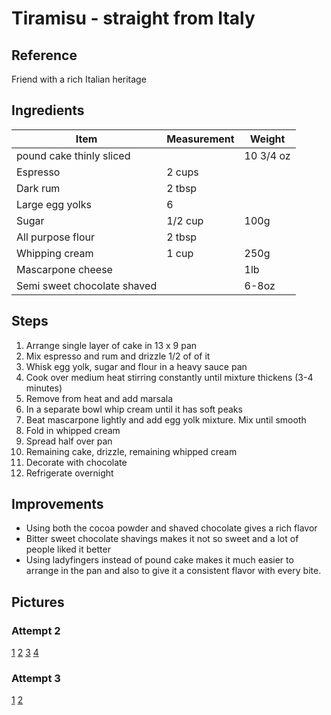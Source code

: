 # Tiramisu - straight from Italy

## Reference

Friend with a rich Italian heritage


## Ingredients

| Item | Measurement | Weight |
| --- | --- | --- |
| pound cake thinly sliced | | 10 3/4 oz |
| Espresso | 2 cups |
| Dark rum | 2 tbsp |
| Large egg yolks | 6 |
| Sugar | 1/2 cup | 100g |
| All purpose flour | 2 tbsp |
| Whipping cream | 1 cup | 250g |
| Mascarpone cheese | | 1lb |
| Semi sweet chocolate shaved | | 6-8oz |

## Steps

1. Arrange single layer of cake in 13 x 9 pan
2. Mix espresso and rum and drizzle 1/2 of of it
3. Whisk egg yolk, sugar and flour in a heavy sauce pan
4. Cook over medium heat stirring constantly until mixture thickens (3-4 minutes)
5. Remove from heat and add marsala
6. In a separate bowl whip cream until it has soft peaks
7. Beat mascarpone lightly and add egg yolk mixture. Mix until smooth
8. Fold in whipped cream
9. Spread half over pan
10. Remaining cake, drizzle, remaining whipped cream
11. Decorate with chocolate
12. Refrigerate overnight

## Improvements

- Using both the cocoa powder and shaved chocolate gives a rich flavor
- Bitter sweet chocolate shavings makes it not so sweet and a lot of people liked it better
- Using ladyfingers instead of pound cake makes it much easier to arrange in the pan and also to give it a consistent flavor with every bite.

## Pictures

### Attempt 2
[1](images/tiramisu/a2_1.jpg)
[2](images/tiramisu/a2_2.jpg)
[3](images/tiramisu/a2_3.jpg)
[4](images/tiramisu/a2_4.jpg)

### Attempt 3
[1](images/tiramisu/a3_1.jpg)
[2](images/tiramisu/a3_2.jpg)
